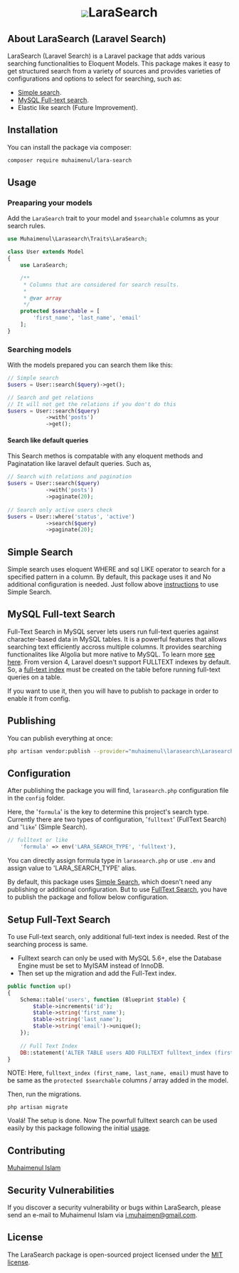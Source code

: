 <h1 align="center">
<img src="https://img.icons8.com/color/48/000000/search.png" align="center" >LaraSearch
</h1>
<!--  𝕷𝖆𝖗𝖆𝕾𝖊𝖆𝖗𝖈𝖍
<p align="center"></p>  -->

## About LaraSearch (Laravel Search)

LaraSearch (Laravel Search) is a Laravel package that adds various searching functionalities to Eloquent Models. This package makes it easy to get structured search from a variety of sources and provides varieties of configurations and options to select for searching, such as: 

- [Simple search](#simple).
- [MySQL Full-text search](#fts).
- Elastic like search (Future Improvement). 

## Installation

You can install the package via composer:
```bash
composer require muhaimenul/lara-search
```

## <div id="usage">Usage</div>
### Preaparing your models
Add the ```LaraSearch``` trait to your model and ```$searchable``` columns as your search rules.
```php
use Muhaimenul\Larasearch\Traits\LaraSearch;

class User extends Model
{
    use LaraSearch;

    /**
     * Columns that are considered for search results.
     *
     * @var array
     */
    protected $searchable = [
        'first_name', 'last_name', 'email'
    ];
}
```
### Searching models
With the models prepared you can search them like this:
```php
// Simple search
$users = User::search($query)->get();

// Search and get relations
// It will not get the relations if you don't do this
$users = User::search($query)
            ->with('posts')
            ->get();
```

#### Search like default queries
This Search methos is compatable with any eloquent methods and Paginatation like laravel default queries. Such as,
```php
// Search with relations and pagination
$users = User::search($query)
            ->with('posts')
            ->paginate(20);
            
// Search only active users check
$users = User::where('status', 'active')
            ->search($query)
            ->paginate(20);
```

## <div id="simple">Simple Search</div>
Simple search uses eloquent WHERE and sql LIKE operator to search for a specified pattern in a column. By default, this package uses it and  No additional configuration is needed. Just follow above [instructions](#usage) to use Simple Search.

## <div id="fts">MySQL Full-text Search</div>
Full-Text Search in MySQL server lets users run full-text queries against character-based data in MySQL tables. It is a powerful features that allows searching text efficiently accross multiple columns. It provides searching functionalites like Algolia but more native to MySQL. To learn more [see here](https://www.w3resource.com/mysql/mysql-full-text-search-functions.php). From  version 4, Laravel doesn't support FULLTEXT indexes by default. So, a [full-text index](#ftindex) must be created on the table before running full-text queries on a table. 

If you want to use it, then you will have to publish to package in order to enable it from config.

## Publishing

You can publish everything at once:
```bash
php artisan vendor:publish --provider="muhaimenul\larasearch\LarasearchServiceProvider"
```
## Configuration

After publishing the package you will find, `larasearch.php` configuration file in the `config` folder.

Here, the '`formula`' is the key to determine this project's search type. Currently there are two types of configuration, '`fulltext`' (FullText Search) and '`like`' (Simple Search).

```php
// fulltext or like
    'formula' => env('LARA_SEARCH_TYPE', 'fulltext'),
```

You can directly assign formula type in `larasearch.php` or use `.env` and assign value to 'LARA_SEARCH_TYPE' alias.

By default, this package uses [Simple Search](#simple), which doesn't need any publishing or additional configuration. But to use [FullText Search](#fts), you have to publish the package and follow below configuration.

## <div id="ftindex"> Setup Full-Text Search</div>
To use Full-text search, only additional full-text index is needed. Rest of the searching process is same.
- Fulltext search can only be used with MySQL 5.6+, else the Database Engine must be set to MyISAM instead of InnoDB.
 - Then set up the migration and add the Full-Text index.

```php
public function up()
{
    Schema::table('users', function (Blueprint $table) {
        $table->increments('id');
        $table->string('first_name');
        $table->string('last_name');
        $table->string('email')->unique();
    });
 
    // Full Text Index
    DB::statement('ALTER TABLE users ADD FULLTEXT fulltext_index (first_name, last_name, email)');
}
```

NOTE: Here, `fulltext_index (first_name, last_name, email)` must have to be same as the `protected $searchable` columns / array added in the model.

Then, run the migrations.
```
php artisan migrate
```
Voalá! The setup is done. Now The powrfull fulltext search can be used easily by this package following the initial [usage](#usage).

## Contributing

[Muhaimenul Islam](https://github.com/muhaimenul)
<!-- Thank you for considering contributing to the package! The contribution guide can be found in the [Documentation](#). -->

## Security Vulnerabilities

If you discover a security vulnerability or bugs within LaraSearch, please send an e-mail to Muhaimenul Islam via [i.muhaimen@gmail.com](mailto:i.muhaimen@gmail.com).

## License

The LaraSearch package is open-sourced project licensed under the [MIT license](https://opensource.org/licenses/MIT).
